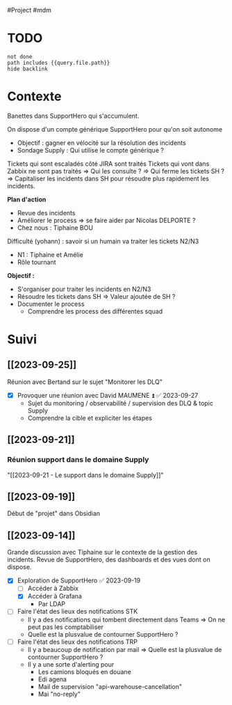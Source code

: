 #Project #mdm 
# TODO

```tasks
not done
path includes {{query.file.path}}
hide backlink
```
# Contexte

Banettes dans SupportHero qui s'accumulent.

On dispose d'un compte générique SupportHero pour qu'on soit autonome 
- Objectif : gagner en vélocité sur la résolution des incidents
- Sondage Supply : Qui utilise le compte générique ?

Tickets qui sont escaladés côté JIRA sont traités
Tickets qui vont dans Zabbix ne sont pas traités
=> Qui les consulte ?
=> Qui ferme les tickets SH ?
=> Capitaliser les incidents dans SH pour résoudre plus rapidement les incidents.

**Plan d'action**
- Revue des incidents
- Améliorer le process => se faire aider par Nicolas DELPORTE ?
- Chez nous : Tiphaine BOU

Difficulté (yohann) : savoir si un humain va traiter les tickets N2/N3
- N1 : Tiphaine et Amélie
- Rôle tournant

**Objectif :**
- S'organiser pour traiter les incidents en N2/N3
- Résoudre les tickets dans SH 
	=> Valeur ajoutée de SH ?
- Documenter le process
	- Comprendre les process des différentes squad

# Suivi

## [[2023-09-25]]

Réunion avec Bertand sur le sujet "Monitorer les DLQ"

- [x] Provoquer une réunion avec David MAUMENE ⏫ ✅ 2023-09-27
	- Sujet du monitoring / observabilité / supervision des DLQ & topic Supply
	- Comprendre la cible et expliciter les étapes
## [[2023-09-21]]

###  Réunion support dans le domaine Supply
"[[2023-09-21 - Le support dans le domaine Supply]]"

## [[2023-09-19]]

Début de "projet" dans Obsidian
## [[2023-09-14]]

Grande discussion avec Tiphaine sur le contexte de la gestion des incidents.
Revue de SupportHero, des dashboards et des vues dont on dispose.

- [x] Exploration de SupportHero ✅ 2023-09-19
	- [ ] Accéder à Zabbix
	- [x] Accéder à Grafana
		- Par LDAP

- [ ] Faire l'état des lieux des notifications STK
	- Il y a des notifications qui tombent directement dans Teams
	  => On ne peut pas les comptabiliser
	- Quelle est la plusvalue de contourner SupportHero ?
- [ ] Faire l'état des lieux des notifications TRP
	- Il y a beaucoup de notification par mail
	  => Quelle est la plusvalue de contourner SupportHero ?
	- Il y a une sorte d'alerting pour
		- Les camions bloqués en douane
		- Edi agena
		- Mail de supervision "api-warehouse-cancellation"
		- Mai "no-reply"